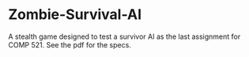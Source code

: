 # Zombie-Survival-AI
A stealth game designed to test a survivor AI as the last assignment for COMP 521.
See the pdf for the specs.